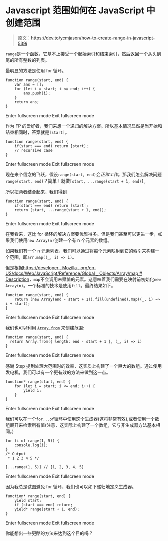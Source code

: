 # Javascript 范围如何在 JavaScript 中创建范围

> 原文：<https://dev.to/ycmjason/how-to-create-range-in-javascript-539i>

`range`是一个函数，它基本上接受一个起始索引和结束索引，然后返回一个从头到尾的所有整数的列表。

最明显的方法是使用 for 循环。

```
function range(start, end) {
    var ans = [];
    for (let i = start; i <= end; i++) {
        ans.push(i);
    }
    return ans;
} 
```

Enter fullscreen mode Exit fullscreen mode

作为 FP 的爱好者，我们来想一个递归的解决方案。所以基本情况显然是当开始和结束相同时，答案就是`[start]`。

```
function range(start, end) {
    if(start === end) return [start];
    // recursive case
} 
```

Enter fullscreen mode Exit fullscreen mode

现在来个信念的飞跃，假设`range(start, end)`会*正常工作*。那我们怎么解决问题`range(start, end)`？简单！就做`[start, ...range(start + 1, end)]`。

所以把两者结合起来，我们得到

```
function range(start, end) {
    if(start === end) return [start];
    return [start, ...range(start + 1, end)];
} 
```

Enter fullscreen mode Exit fullscreen mode

在我看来，这比 for 循环的解决方案要优雅得多。但是我们甚至可以更进一步，如果我们使用`new Array(n)`创建一个有 n 个元素的数组。

如果我们有一个 n 元素列表，我们可以通过将每个元素映射到它的索引来构建一个范围，即`arr.map((_, i) => i)`。

但是根据[https://developer . Mozilla . org/en-US/docs/Web/JavaScript/Reference/Global _ Objects/Array/map # Description](https://developer.mozilla.org/en-US/docs/Web/JavaScript/Reference/Global_Objects/Array/map#Description)，`map`不会调用未赋值的元素。这意味着我们需要在映射前初始化`new Array(n)`。一个标准的技术是使用`fill`。最终结果如下。

```
function range(start, end) {
    return (new Array(end - start + 1)).fill(undefined).map((_, i) => i + start);
} 
```

Enter fullscreen mode Exit fullscreen mode

我们也可以利用 [`Array.from`](https://developer.mozilla.org/en-US/docs/Web/JavaScript/Reference/Global_Objects/Array/from) 来创建范围:

```
function range(start, end) {
  return Array.from({ length: end - start + 1 }, (_, i) => i)
} 
```

Enter fullscreen mode Exit fullscreen mode

感谢 Step 提到处理大范围时的效率，这实质上构建了一个巨大的数组。通过使用发电机，我们可以有一个更有效的方法来做到这一点。

```
function* range(start, end) {
    for (let i = start; i <= end; i++) {
        yield i;
    }
} 
```

Enter fullscreen mode Exit fullscreen mode

我们可以在一个`for...of`循环中使用这个生成器(这将非常有效),或者使用一个数组展开来检索所有值(注意，这实际上构建了一个数组，它与非生成器方法基本相同。)

```
for (i of range(1, 5)) {
    console.log(i);
}
/* Output
 * 1 2 3 4 5 */

[...range(1, 5)] // [1, 2, 3, 4, 5] 
```

Enter fullscreen mode Exit fullscreen mode

因为我总是试图避免 for 循环，我们也可以如下递归地定义生成器。

```
function* range(start, end) {
    yield start;
    if (start === end) return;
    yield* range(start + 1, end);
} 
```

Enter fullscreen mode Exit fullscreen mode

你能想出一些更酷的方法来达到这个目的吗？